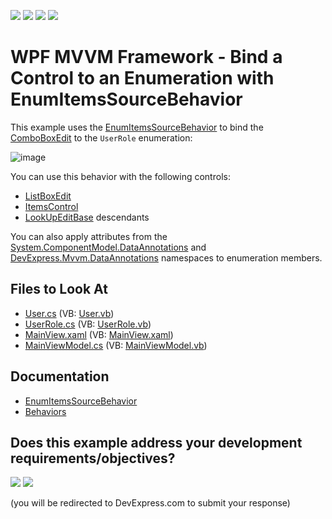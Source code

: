 <!-- default badges list -->
![](https://img.shields.io/endpoint?url=https://codecentral.devexpress.com/api/v1/VersionRange/128642392/22.2.2%2B)
[![](https://img.shields.io/badge/Open_in_DevExpress_Support_Center-FF7200?style=flat-square&logo=DevExpress&logoColor=white)](https://supportcenter.devexpress.com/ticket/details/T196946)
[![](https://img.shields.io/badge/📖_How_to_use_DevExpress_Examples-e9f6fc?style=flat-square)](https://docs.devexpress.com/GeneralInformation/403183)
[![](https://img.shields.io/badge/💬_Leave_Feedback-feecdd?style=flat-square)](#does-this-example-address-your-development-requirementsobjectives)
<!-- default badges end -->

# WPF MVVM Framework - Bind a Control to an Enumeration with EnumItemsSourceBehavior

This example uses the [EnumItemsSourceBehavior](https://docs.devexpress.com/WPF/DevExpress.Mvvm.UI.EnumItemsSourceBehavior) to bind the [ComboBoxEdit](https://docs.devexpress.com/WPF/DevExpress.Xpf.Editors.ComboBoxEdit) to the `UserRole` enumeration:

![image](https://user-images.githubusercontent.com/65009440/219645482-806eb846-4833-4d8e-ae20-1ff4e7b203b3.png)

You can use this behavior with the following controls:

* [ListBoxEdit](https://docs.devexpress.com/WPF/DevExpress.Xpf.Editors.ListBoxEdit)
* [ItemsControl](https://docs.microsoft.com/en-us/dotnet/api/system.windows.controls.itemscontrol)
* [LookUpEditBase](https://docs.devexpress.com/WPF/DevExpress.Xpf.Editors.LookUpEditBase) descendants

You can also apply attributes from the [System.ComponentModel.DataAnnotations](https://learn.microsoft.com/en-us/dotnet/api/system.componentmodel.dataannotations) and [DevExpress.Mvvm.DataAnnotations](https://docs.devexpress.com/CoreLibraries/DevExpress.Mvvm.DataAnnotations) namespaces to enumeration members.

<!-- default file list -->
## Files to Look At

* [User.cs](./CS/EnumItemsSourceBehaviorExample/Common/User.cs) (VB: [User.vb](./VB/EnumItemsSourceBehaviorExample/Common/User.vb))
* [UserRole.cs](./CS/EnumItemsSourceBehaviorExample/Common/UserRole.cs) (VB: [UserRole.vb](./VB/EnumItemsSourceBehaviorExample/Common/UserRole.vb))
* [MainView.xaml](./CS/EnumItemsSourceBehaviorExample/View/MainView.xaml) (VB: [MainView.xaml](./VB/EnumItemsSourceBehaviorExample/View/MainView.xaml))
* [MainViewModel.cs](./CS/EnumItemsSourceBehaviorExample/ViewModel/MainViewModel.cs) (VB: [MainViewModel.vb](./VB/EnumItemsSourceBehaviorExample/ViewModel/MainViewModel.vb))
<!-- default file list end -->

## Documentation

- [EnumItemsSourceBehavior](https://docs.devexpress.com/WPF/DevExpress.Mvvm.UI.EnumItemsSourceBehavior)
- [Behaviors](https://docs.devexpress.com/WPF/17442/mvvm-framework/behaviors)
<!-- feedback -->
## Does this example address your development requirements/objectives?

[<img src="https://www.devexpress.com/support/examples/i/yes-button.svg"/>](https://www.devexpress.com/support/examples/survey.xml?utm_source=github&utm_campaign=wpf-mvvm-behaviors-enumitemssourcebehavior&~~~was_helpful=yes) [<img src="https://www.devexpress.com/support/examples/i/no-button.svg"/>](https://www.devexpress.com/support/examples/survey.xml?utm_source=github&utm_campaign=wpf-mvvm-behaviors-enumitemssourcebehavior&~~~was_helpful=no)

(you will be redirected to DevExpress.com to submit your response)
<!-- feedback end -->
